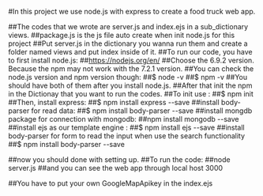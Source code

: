 
#In this project we use node.js with express to create a food truck web app.

##The codes that we wrote are server.js and index.ejs in a sub_dictionary views.
##package.js is the js file auto create when init node.js for this project 
##Put server.js in the dictionary you wanna run them and create a folder named views and put index inside of it.
##To run our code, you have to first install node.js:
##https://nodejs.org/en/
##Choose the 6.9.2 version. Because the npm may not work with the 7.2.1 version.
##You can check the node.js version and npm version though:
##$ node -v
##$ npm -v
##You should have both of them after you install node.js.
##After that init the npm in the Dictionay that you want to run the codes.
##To init use :
##$ npm init
##Then, install express:
##$ npm install express --save
##install body-parser for read data:
##$ npm install body-parser --save
##install mongdb package for connection with mongodb:
##npm install mongodb --save
##install ejs as our template engine :
##$ npm install ejs --save
##install body-parser for form to read the input when use the search functionality
##$ npm install body-parser --save

##now you should done with setting up.
##To run the code:
##node server.js
##and you can see the web app through local host 3000

##You have to put your own GoogleMapApikey in the index.ejs
